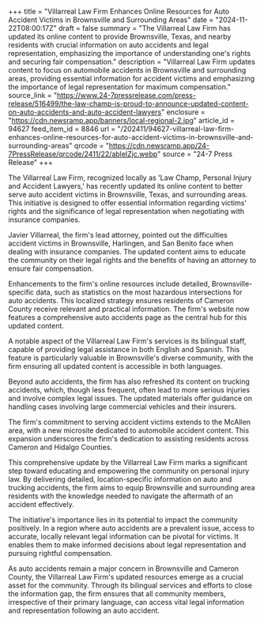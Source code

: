 +++
title = "Villarreal Law Firm Enhances Online Resources for Auto Accident Victims in Brownsville and Surrounding Areas"
date = "2024-11-22T08:00:17Z"
draft = false
summary = "The Villarreal Law Firm has updated its online content to provide Brownsville, Texas, and nearby residents with crucial information on auto accidents and legal representation, emphasizing the importance of understanding one's rights and securing fair compensation."
description = "Villarreal Law Firm updates content to focus on automobile accidents in Brownsville and surrounding areas, providing essential information for accident victims and emphasizing the importance of legal representation for maximum compensation."
source_link = "https://www.24-7pressrelease.com/press-release/516499/the-law-champ-is-proud-to-announce-updated-content-on-auto-accidents-and-auto-accident-lawyers"
enclosure = "https://cdn.newsramp.app/banners/local-regional-2.jpg"
article_id = 94627
feed_item_id = 8846
url = "/202411/94627-villarreal-law-firm-enhances-online-resources-for-auto-accident-victims-in-brownsville-and-surrounding-areas"
qrcode = "https://cdn.newsramp.app/24-7PressRelease/qrcode/2411/22/ableIZjc.webp"
source = "24-7 Press Release"
+++

<p>The Villarreal Law Firm, recognized locally as 'Law Champ, Personal Injury and Accident Lawyers,' has recently updated its online content to better serve auto accident victims in Brownsville, Texas, and surrounding areas. This initiative is designed to offer essential information regarding victims' rights and the significance of legal representation when negotiating with insurance companies.</p><p>Javier Villarreal, the firm's lead attorney, pointed out the difficulties accident victims in Brownsville, Harlingen, and San Benito face when dealing with insurance companies. The updated content aims to educate the community on their legal rights and the benefits of having an attorney to ensure fair compensation.</p><p>Enhancements to the firm's online resources include detailed, Brownsville-specific data, such as statistics on the most hazardous intersections for auto accidents. This localized strategy ensures residents of Cameron County receive relevant and practical information. The firm's website now features a comprehensive auto accidents page as the central hub for this updated content.</p><p>A notable aspect of the Villarreal Law Firm's services is its bilingual staff, capable of providing legal assistance in both English and Spanish. This feature is particularly valuable in Brownsville's diverse community, with the firm ensuring all updated content is accessible in both languages.</p><p>Beyond auto accidents, the firm has also refreshed its content on trucking accidents, which, though less frequent, often lead to more serious injuries and involve complex legal issues. The updated materials offer guidance on handling cases involving large commercial vehicles and their insurers.</p><p>The firm's commitment to serving accident victims extends to the McAllen area, with a new microsite dedicated to automobile accident content. This expansion underscores the firm's dedication to assisting residents across Cameron and Hidalgo Counties.</p><p>This comprehensive update by the Villarreal Law Firm marks a significant step toward educating and empowering the community on personal injury law. By delivering detailed, location-specific information on auto and trucking accidents, the firm aims to equip Brownsville and surrounding area residents with the knowledge needed to navigate the aftermath of an accident effectively.</p><p>The initiative's importance lies in its potential to impact the community positively. In a region where auto accidents are a prevalent issue, access to accurate, locally relevant legal information can be pivotal for victims. It enables them to make informed decisions about legal representation and pursuing rightful compensation.</p><p>As auto accidents remain a major concern in Brownsville and Cameron County, the Villarreal Law Firm's updated resources emerge as a crucial asset for the community. Through its bilingual services and efforts to close the information gap, the firm ensures that all community members, irrespective of their primary language, can access vital legal information and representation following an auto accident.</p>